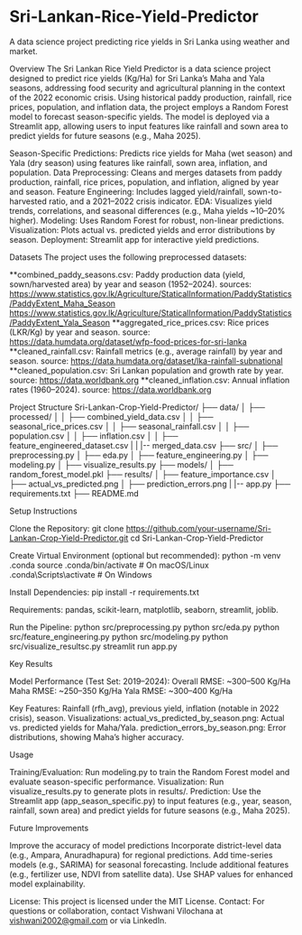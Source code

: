 # Sri-Lankan-Rice-Yield-Predictor

A data science project predicting rice yields in Sri Lanka using weather and market.

Overview
The Sri Lankan Rice Yield Predictor is a data science project designed to predict rice yields (Kg/Ha) for Sri Lanka’s Maha and Yala seasons, addressing food security and agricultural planning in the context of the 2022 economic crisis. Using historical paddy production, rainfall, rice prices, population, and inflation data, the project employs a Random Forest model to forecast season-specific yields. The model is deployed via a Streamlit app, allowing users to input features like rainfall and sown area to predict yields for future seasons (e.g., Maha 2025).

Season-Specific Predictions: Predicts rice yields for Maha (wet season) and Yala (dry season) using features like rainfall, sown area, inflation, and population.
Data Preprocessing: Cleans and merges datasets from paddy production, rainfall, rice prices, population, and inflation, aligned by year and season.
Feature Engineering: Includes lagged yield/rainfall, sown-to-harvested ratio, and a 2021–2022 crisis indicator.
EDA: Visualizes yield trends, correlations, and seasonal differences (e.g., Maha yields ~10–20% higher).
Modeling: Uses Random Forest for robust, non-linear predictions.
Visualization: Plots actual vs. predicted yields and error distributions by season.
Deployment: Streamlit app for interactive yield predictions.

Datasets
The project uses the following preprocessed datasets:

**combined_paddy_seasons.csv: Paddy production data (yield, sown/harvested area) by year and season (1952–2024).
sources: https://www.statistics.gov.lk/Agriculture/StaticalInformation/PaddyStatistics/PaddyExtent_Maha_Season
https://www.statistics.gov.lk/Agriculture/StaticalInformation/PaddyStatistics/PaddyExtent_Yala_Season
**aggregated_rice_prices.csv: Rice prices (LKR/Kg) by year and season.
source: https://data.humdata.org/dataset/wfp-food-prices-for-sri-lanka
**cleaned_rainfall.csv: Rainfall metrics (e.g., average rainfall) by year and season.
source: https://data.humdata.org/dataset/lka-rainfall-subnational
**cleaned_population.csv: Sri Lankan population and growth rate by year.
source: https://data.worldbank.org
\*\*cleaned_inflation.csv: Annual inflation rates (1960–2024).
source: https://data.worldbank.org

Project Structure
Sri-Lankan-Crop-Yield-Predictor/
├── data/
│ ├── processed/
│ │ ├── combined_yield_data.csv
│ │ ├── seasonal_rice_prices.csv
│ │ ├── seasonal_rainfall.csv
│ │ ├── population.csv
│ │ ├── inflation.csv
│ │ ├── feature_engineered_dataset.csv
| | |-- merged_data.csv
├── src/
│ ├── preprocessing.py
│ ├── eda.py
│ ├── feature_engineering.py
│ ├── modeling.py
│ ├── visualize_results.py
├── models/
│ ├── random_forest_model.pkl
├── results/
│ ├── feature_importance.csv
│ ├── actual_vs_predicted.png
│ ├── prediction_errors.png
| |-- app.py
├── requirements.txt
├── README.md

Setup Instructions

Clone the Repository:
git clone https://github.com/your-username/Sri-Lankan-Crop-Yield-Predictor.git
cd Sri-Lankan-Crop-Yield-Predictor

Create Virtual Environment (optional but recommended):
python -m venv .conda
source .conda/bin/activate # On macOS/Linux
.conda\Scripts\activate # On Windows

Install Dependencies:
pip install -r requirements.txt

Requirements: pandas, scikit-learn, matplotlib, seaborn, streamlit, joblib.

Run the Pipeline:
python src/preprocessing.py
python src/eda.py
python src/feature_engineering.py
python src/modeling.py
python src/visualize_resultsc.py
streamlit run app.py

Key Results

Model Performance (Test Set: 2019–2024):
Overall RMSE: ~300–500 Kg/Ha
Maha RMSE: ~250–350 Kg/Ha
Yala RMSE: ~300–400 Kg/Ha

Key Features: Rainfall (rfh_avg), previous yield, inflation (notable in 2022 crisis), season.
Visualizations:
actual_vs_predicted_by_season.png: Actual vs. predicted yields for Maha/Yala.
prediction_errors_by_season.png: Error distributions, showing Maha’s higher accuracy.

Usage

Training/Evaluation: Run modeling.py to train the Random Forest model and evaluate season-specific performance.
Visualization: Run visualize_results.py to generate plots in results/.
Prediction: Use the Streamlit app (app_season_specific.py) to input features (e.g., year, season, rainfall, sown area) and predict yields for future seasons (e.g., Maha 2025).

Future Improvements

Improve the accuracy of model predictions
Incorporate district-level data (e.g., Ampara, Anuradhapura) for regional predictions.
Add time-series models (e.g., SARIMA) for seasonal forecasting.
Include additional features (e.g., fertilizer use, NDVI from satellite data).
Use SHAP values for enhanced model explainability.

License: This project is licensed under the MIT License.
Contact: For questions or collaboration, contact Vishwani Vilochana at vishwani2002@gmail.com or via LinkedIn.
